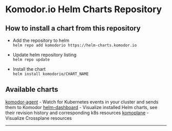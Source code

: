 # Komodor.io Helm Charts Repository

## How to install a chart from this repository

- Add the repository to helm  
  `helm repo add komodorio https://helm-charts.komodor.io`

- Update helm repository listing  
  `helm repo update`

- Install the chart  
  `helm install komodorio/CHART_NAME`

## Available charts
[komodor-agent](https://github.com/komodorio/helm-charts/tree/master/charts/komodor-agent) - Watch for Kubernetes events in your cluster and sends them to Komodor 
[helm-dashboard](https://github.com/komodorio/helm-charts/tree/master/charts/helm-dashboard) - Visualize installed Helm charts, see their revision history and corresponding k8s resources
[komoplane](https://github.com/komodorio/komoplane/tree/master/charts/komoplane) - Visualize Crossplane resources

---
 
